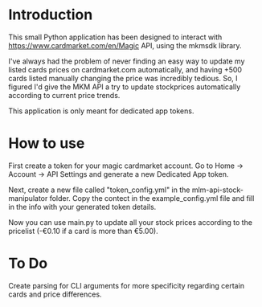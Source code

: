 # Introduction
This small Python application has been designed to interact with https://www.cardmarket.com/en/Magic API, using the mkmsdk library.

I've always had the problem of never finding an easy way to update my listed cards prices on cardmarket.com automatically, and having +500 cards listed manually changing the price was incredibly tedious. So, I figured I'd give the MKM API a try to update stockprices automatically according to current price trends. 

This application is only meant for dedicated app tokens.

# How to use
First create a token for your magic cardmarket account. 
Go to Home -> Account -> API Settings and generate a new Dedicated App token. 

Next, create a new file called "token_config.yml" in the mlm-api-stock-manipulator folder. 
Copy the contect in the example_config.yml file and fill in the info with your generated token details.

Now you can use main.py to update all your stock prices according to the pricelist (-€0.10 if a card is more than €5.00).

# To Do
Create parsing for CLI arguments for more specificity regarding certain cards and price differences. 

